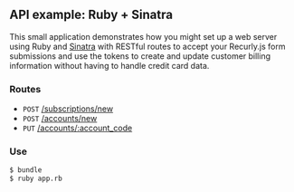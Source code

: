 ## API example: Ruby + Sinatra

This small application demonstrates how you might set up a web server
using Ruby and [Sinatra][sinatra] with RESTful routes to accept your Recurly.js
form submissions and use the tokens to create and update customer billing
information without having to handle credit card data.

### Routes

- `POST` [/subscriptions/new](app.rb#L10-35)
- `POST` [/accounts/new](app.rb#L38-46)
- `PUT` [/accounts/:account_code](app.rb#L49-58)

### Use

```bash
$ bundle
$ ruby app.rb
```

[sinatra]: http://sinatrarb.com/
